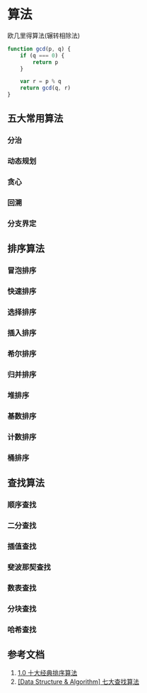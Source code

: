 # 算法

欧几里得算法(辗转相除法)

```javascript
function gcd(p, q) {
    if (q === 0) {
        return p
    }

    var r = p % q
    return gcd(q, r)
}
```

## 五大常用算法

### 分治

### 动态规划

### 贪心

### 回溯

### 分支界定

## 排序算法

### 冒泡排序

### 快速排序

### 选择排序

### 插入排序

### 希尔排序

### 归并排序

### 堆排序

### 基数排序

### 计数排序

### 桶排序

## 查找算法

### 顺序查找

### 二分查找

### 插值查找

### 斐波那契查找

### 数表查找

### 分块查找

### 哈希查找

## 参考文档

1. [1.0 十大经典排序算法](https://www.runoob.com/w3cnote/ten-sorting-algorithm.html)
1. [[Data Structure & Algorithm] 七大查找算法](https://www.cnblogs.com/maybe2030/p/4715035.html)
